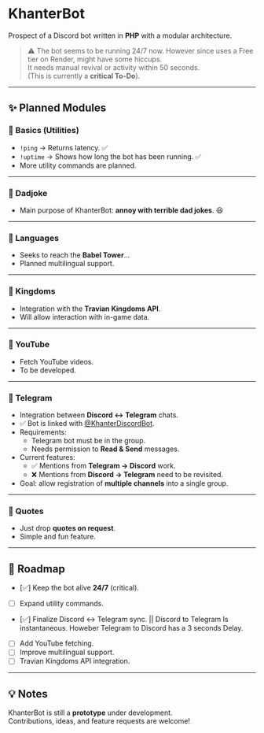 # KhanterBot

Prospect of a Discord bot written in **PHP** with a modular architecture.

> ⚠️ The bot seems to be running 24/7 now. However since uses a Free tier on Render, might have some hiccups.  
> It needs manual revival or activity within 50 seconds.  
> (This is currently a **critical To-Do**).

---

## ✨ Planned Modules

### 🔹 Basics (Utilities)
- `!ping` → Returns latency. ✅
- `!uptime` → Shows how long the bot has been running. ✅  
- More utility commands are planned.

---

### 🔹 Dadjoke
- Main purpose of KhanterBot: **annoy with terrible dad jokes**. 😆

---

### 🔹 Languages
- Seeks to reach the **Babel Tower**…  
- Planned multilingual support.

---

### 🔹 Kingdoms
- Integration with the **Travian Kingdoms API**.  
- Will allow interaction with in-game data.

---

### 🔹 YouTube
- Fetch YouTube videos.  
- To be developed.

---

### 🔹 Telegram
- Integration between **Discord ↔ Telegram** chats.  
- ✅ Bot is linked with [@KhanterDiscordBot](https://t.me/KhanterDiscordBot).  
- Requirements:
  - Telegram bot must be in the group.
  - Needs permission to **Read & Send** messages.
- Current features:
  - ✅ Mentions from **Telegram → Discord** work.
  - ❌ Mentions from **Discord → Telegram** need to be revisited.
- Goal: allow registration of **multiple channels** into a single group.

---

### 🔹 Quotes
- Just drop **quotes on request**.  
- Simple and fun feature.

---

## 📌 Roadmap
- [✅] Keep the bot alive **24/7** (critical).
- [ ] Expand utility commands.
- [✅] Finalize Discord ↔ Telegram sync. || Discord to Telegram Is instantaneous. Howeber Telegram to Discord has a 3 seconds Delay.
- [ ] Add YouTube fetching.
- [ ] Improve multilingual support.
- [ ] Travian Kingdoms API integration.

---

## 💡 Notes
KhanterBot is still a **prototype** under development.  
Contributions, ideas, and feature requests are welcome!
